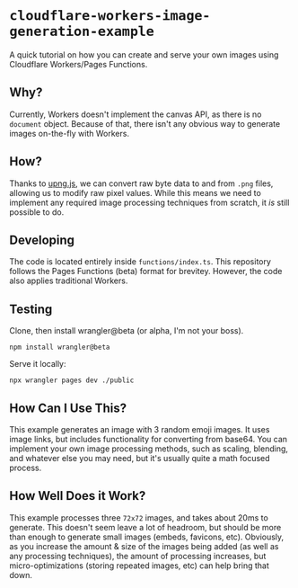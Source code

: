 # `cloudflare-workers-image-generation-example`

A quick tutorial on how you can create and serve your own images using Cloudflare Workers/Pages Functions.

## Why?

Currently, Workers doesn't implement the canvas API, as there is no `document` object. Because of that, there isn't any obvious way to generate images on-the-fly with Workers.

## How?

Thanks to [upng.js](https://github.com/photopea/UPNG.js/), we can convert raw byte data to and from `.png` files, allowing us to modify raw pixel values. While this means we need to implement any required image processing techniques from scratch, it *is* still possible to do.

## Developing

The code is located entirely inside `functions/index.ts`. This repository follows the Pages Functions (beta) format for brevitey. However, the code also applies traditional Workers.

## Testing

Clone, then install wrangler@beta (or alpha, I'm not your boss).

```
npm install wrangler@beta
```

Serve it locally:

```
npx wrangler pages dev ./public
```

## How Can I Use This?

This example generates an image with 3 random emoji images. It uses image links, but includes functionality for converting from base64. You can implement your own image processing methods, such as scaling, blending, and whatever else you may need, but it's usually quite a math focused process.

## How Well Does it Work?

This example processes three `72x72` images, and takes about 20ms to generate. This doesn't seem leave a lot of headroom, but should be more than enough to generate small images (embeds, favicons, etc). Obviously, as you increase the amount & size of the images being added (as well as any processing techniques), the amount of processing increases, but micro-optimizations (storing repeated images, etc) can help bring that down.
